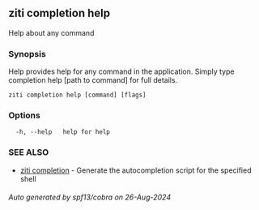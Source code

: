 ## ziti completion help

Help about any command

### Synopsis

Help provides help for any command in the application.
Simply type completion help [path to command] for full details.

```
ziti completion help [command] [flags]
```

### Options

```
  -h, --help   help for help
```

### SEE ALSO

* [ziti completion](../completion.md)	 - Generate the autocompletion script for the specified shell

###### Auto generated by spf13/cobra on 26-Aug-2024

